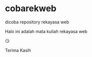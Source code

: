 # cobarekweb
dicoba repository rekayasa web

Halo ini adalah mata kuliah rekayasa web

😏

Terima Kasih
